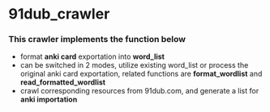 # 91dub_crawler

### This crawler implements the function below

- format **anki card** exportation into **word_list**
- can be switched in 2 modes, utilize existing word_list or process the original anki card exportation, related functions are **format_wordlist** and **read_formatted_wordlist**
- crawl corresponding resources from 91dub.com, and generate a list for **anki importation**